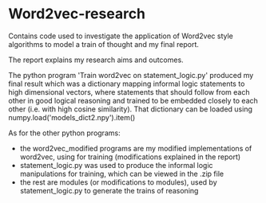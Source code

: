 # Word2vec-research
Contains code used to investigate the application of Word2vec style algorithms to model a train of thought and my final report.

The report explains my research aims and outcomes.

The python program 'Train word2vec on statement_logic.py' produced my final result which was a dictionary mapping informal logic statements to high dimensional vectors, where statements that should follow from each other in good logical reasoning and trained to be embedded closely to each other (i.e. with high cosine similarity).
That dictionary can be loaded using numpy.load('models_dict2.npy').item()

As for the other python programs:
 - the word2vec_modified programs are my modified implementations of word2vec, using for training (modifications explained in the report)
 - statement_logic.py was used to produce the informal logic manipulations for training, which can be viewed in the .zip file
 - the rest are modules (or modifications to modules), used by statement_logic.py to generate the trains of reasoning
